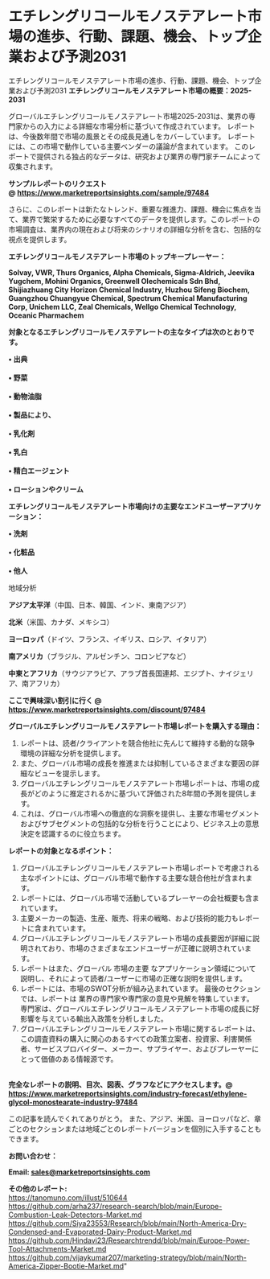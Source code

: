 # エチレングリコールモノステアレート市場の進歩、行動、課題、機会、トップ企業および予測2031
 エチレングリコールモノステアレート市場の進歩、行動、課題、機会、トップ企業および予測2031
<strong><b>エチレングリコールモノステアレート市場の概要：2025-2031</b></strong>

グローバルエチレングリコールモノステアレート市場2025-2031は、業界の専門家からの入力による詳細な市場分析に基づいて作成されています。 レポートは、今後数年間で市場の風景とその成長見通しをカバーしています。 レポートには、この市場で動作している主要ベンダーの議論が含まれています。 このレポートで提供される独占的なデータは、研究および業界の専門家チームによって収集されます。

<strong>サンプルレポートのリクエスト @ <a href=https://www.marketreportsinsights.com/sample/97484>https://www.marketreportsinsights.com/sample/97484</a></strong>

さらに、このレポートは新たなトレンド、重要な推進力、課題、機会に焦点を当て、業界で繁栄するために必要なすべてのデータを提供します。このレポートの市場調査は、業界内の現在および将来のシナリオの詳細な分析を含む、包括的な視点を提供します。

<strong>エチレングリコールモノステアレート市場のトップキープレーヤー：</strong>

<strong>Solvay, VWR, Thurs Organics, Alpha Chemicals, Sigma-Aldrich, Jeevika Yugchem, Mohini Organics, Greenwell Olechemicals Sdn Bhd, Shijiazhuang City Horizon Chemical Industry, Huzhou Sifeng Biochem, Guangzhou Chuangyue Chemical, Spectrum Chemical Manufacturing Corp, Unichem LLC, Zeal Chemicals, Wellgo Chemical Technology, Oceanic Pharmachem</strong>

<strong><b>対象となるエチレングリコールモノステアレートの主なタイプは次のとおりです。</b></strong>

<strong>• 出典<br><br>• 野菜<br><br>• 動物油脂<br><br>• 製品により、<br><br>• 乳化剤<br><br>• 乳白<br><br>• 精白エージェント<br><br>• ローションやクリーム</strong>

<strong><b>エチレングリコールモノステアレート市場向けの主要なエンドユーザーアプリケーション：</b></strong>

<strong>• 洗剤<br><br>• 化粧品<br><br>• 他人</strong>

 地域分析

<strong><b>アジア太平洋</b></strong>（中国、日本、韓国、インド、東南アジア）

<strong><b>北米</b></strong>（米国、カナダ、メキシコ）

<strong><b>ヨーロッパ</b></strong>（ドイツ、フランス、イギリス、ロシア、イタリア）

<strong><b>南アメリカ</b></strong>（ブラジル、アルゼンチン、コロンビアなど）

<strong><b>中東とアフリカ</b></strong>（サウジアラビア、アラブ首長国連邦、エジプト、ナイジェリア、南アフリカ）

<strong>ここで興味深い割引に行く @ <a href=https://www.marketreportsinsights.com/discount/97484>https://www.marketreportsinsights.com/discount/97484</a></strong>

<strong><b>グローバルエチレングリコールモノステアレート市場レポートを購入する理由：</b></strong>
<ol>
  <li>レポートは、読者/クライアントを競合他社に先んじて維持する動的な競争環境の詳細な分析を提供します。</li>
  <li>また、グローバル市場の成長を推進または抑制しているさまざまな要因の詳細なビューを提示します。</li>
  <li>グローバルエチレングリコールモノステアレート市場レポートは、市場の成長がどのように推定されるかに基づいて評価された8年間の予測を提供します。</li>
  <li>これは、グローバル市場への徹底的な洞察を提供し、主要な市場セグメントおよびサブセグメントの包括的な分析を行うことにより、ビジネス上の意思決定を認識するのに役立ちます。</li>
</ol>
<strong><b>レポートの対象となるポイント：</b></strong>
<ol>
  <li>グローバルエチレングリコールモノステアレート市場レポートで考慮される主なポイントには、グローバル市場で動作する主要な競合他社が含まれます。</li>
  <li>レポートには、グローバル市場で活動しているプレーヤーの会社概要も含まれています。</li>
  <li>主要メーカーの製造、生産、販売、将来の戦略、および技術的能力もレポートに含まれています。</li>
  <li>グローバルエチレングリコールモノステアレート市場の成長要因が詳細に説明されており、市場のさまざまなエンドユーザーが正確に説明されています。</li>
  <li>レポートはまた、グローバル 市場の主要 なアプリケーション領域について説明し、それによって読者/ユーザーに市場の正確な説明を提供します。</li>
  <li>レポートには、市場のSWOT分析が組み込まれています。 最後のセクションでは、レポートは 業界の専門家や専門家の意見や見解を特集しています。 専門家は、グローバルエチレングリコールモノステアレート市場の成長に好影響を与えている輸出入政策を分析しました。</li>
  <li>グローバルエチレングリコールモノステアレート市場に関するレポートは、この調査資料の購入に関心のあるすべての政策立案者、投資家、利害関係者、サービスプロバイダー、メーカー、サプライヤー、およびプレーヤーにとって価値のある情報源です。</li>
</ol><br>
<strong>完全なレポートの説明、目次、図表、グラフなどにアクセスします。@ <a href=https://www.marketreportsinsights.com/industry-forecast/ethylene-glycol-monostearate-industry-97484>https://www.marketreportsinsights.com/industry-forecast/ethylene-glycol-monostearate-industry-97484</a></strong>

この記事を読んでくれてありがとう。 また、アジア、米国、ヨーロッパなど、章ごとのセクションまたは地域ごとのレポートバージョンを個別に入手することもできます。

<strong><b>お問い合わせ：</b></strong>

<strong>Email: </strong><a href=mailto:sales@marketreportsinsights.com><strong>sales@marketreportsinsights.com</strong></a>

<strong>その他のレポート:</strong>
<br>
<a href=https://tanomuno.com/illust/510644>https://tanomuno.com/illust/510644</a>
<br>
<a href=https://github.com/arha237/research-search/blob/main/Europe-Combustion-Leak-Detectors-Market.md>https://github.com/arha237/research-search/blob/main/Europe-Combustion-Leak-Detectors-Market.md</a>
<br>
<a href=https://github.com/Siya23553/Research/blob/main/North-America-Dry-Condensed-and-Evaporated-Dairy-Product-Market.md>https://github.com/Siya23553/Research/blob/main/North-America-Dry-Condensed-and-Evaporated-Dairy-Product-Market.md</a>
<br>
<a href=https://github.com/Hindavi23/Researchtrendd/blob/main/Europe-Power-Tool-Attachments-Market.md>https://github.com/Hindavi23/Researchtrendd/blob/main/Europe-Power-Tool-Attachments-Market.md</a>
<br>
<a href=https://github.com/vijaykumar207/marketing-strategy/blob/main/North-America-Zipper-Bootie-Market.md>https://github.com/vijaykumar207/marketing-strategy/blob/main/North-America-Zipper-Bootie-Market.md</a>"
